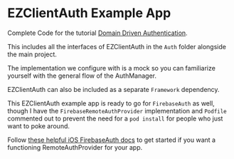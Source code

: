 <h1>EZClientAuth Example App</h1>

Complete Code for the tutorial [Domain Driven Authentication](https://www.justkeepclicking.io/domain-driven-authentication/).

This includes all the interfaces of EZClientAuth in the `Auth` folder alongside the main project.

The implementation we configure with is a mock so you can familiarize yourself with the general flow of the AuthManager.

EZClientAuth can also be included as a separate `Framework` dependency.

This EZClientAuth example app is ready to go for `FirebaseAuth` as well, though I have the `FirebaseRemoteAuthProvider` implementation and `Podfile` commented out to prevent the need for a `pod install` for people who just want to poke around.

Follow [these helpful iOS FirebaseAuth docs](https://firebase.google.com/docs/auth/ios/start) to get started if you want a functioning RemoteAuthProvider for your app.
